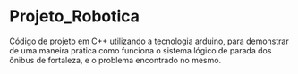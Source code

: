 # Projeto_Robotica
Código de projeto em C++ utilizando a tecnologia arduino, para demonstrar de uma maneira prática como funciona o sistema lógico de parada dos ônibus de fortaleza, e o problema encontrado no mesmo.
